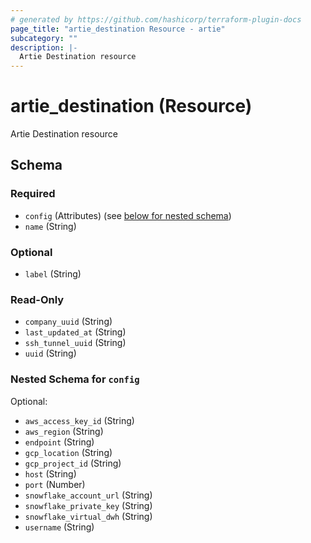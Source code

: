 ```yaml
---
# generated by https://github.com/hashicorp/terraform-plugin-docs
page_title: "artie_destination Resource - artie"
subcategory: ""
description: |-
  Artie Destination resource
---
```


# artie_destination (Resource)

Artie Destination resource



<!-- schema generated by tfplugindocs -->
## Schema

### Required

- `config` (Attributes) (see [below for nested schema](#nestedatt--config))
- `name` (String)

### Optional

- `label` (String)

### Read-Only

- `company_uuid` (String)
- `last_updated_at` (String)
- `ssh_tunnel_uuid` (String)
- `uuid` (String)

<a id="nestedatt--config"></a>
### Nested Schema for `config`

Optional:

- `aws_access_key_id` (String)
- `aws_region` (String)
- `endpoint` (String)
- `gcp_location` (String)
- `gcp_project_id` (String)
- `host` (String)
- `port` (Number)
- `snowflake_account_url` (String)
- `snowflake_private_key` (String)
- `snowflake_virtual_dwh` (String)
- `username` (String)
